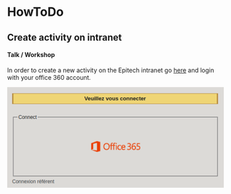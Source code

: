 # HowToDo

## Create activity on intranet

#### Talk / Workshop

In order to create a new activity on the Epitech intranet go [here](https://intra.epitech.eu/) and login with your office 360 account.

![Office 360 Connection](CreateActivity/Office360.png)